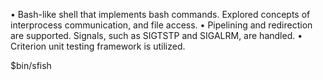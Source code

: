 • Bash-like shell that implements bash commands. Explored concepts of interprocess communication, and file access. 
• Pipelining and redirection are supported. Signals, such as SIGTSTP and SIGALRM, are handled.
• Criterion unit testing framework is utilized. 

$bin/sfish 
